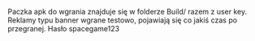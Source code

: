 Paczka apk do wgrania znajduje się w folderze Build/ razem z user key.
Reklamy typu banner wgrane testowo, pojawiają się co jakiś czas po przegranej.
Hasło spacegame123